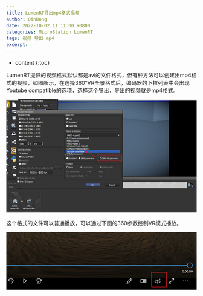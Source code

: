 ```yaml
---
title: LumenRT导出mp4格式视频
author: QinDong
date: 2022-10-02 11:11:00 +0800
categories: MicroStation LumenRT
tags: 视频 导出 mp4
excerpt: 
---
```

* content
{:toc}

LumenRT提供的视频格式默认都是avi的文件格式，但有种方法可以创建出mp4格式的视频，如图所示，在选择360°VR全景格式后，编码器的下拉列表中会出现Youtube compatible的选项，选择这个导出，导出的视频就是mp4格式。

![](/img/2022/2022-10-02-11-10-16.png)

这个格式的文件可以普通播放，可以通过下图的360参数控制VR模式播放。

![](/img/2022/2022-10-02-11-10-21.png)